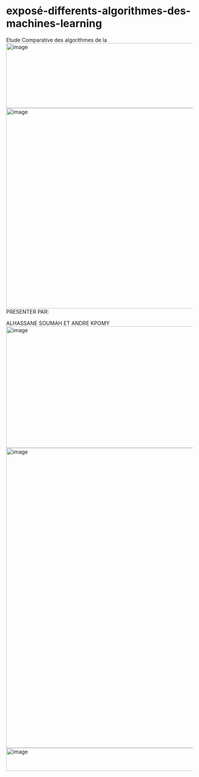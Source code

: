 # exposé-differents-algorithmes-des-machines-learning
Etude Comparative des algorithmes de la<img width="1488" height="175" alt="image" src="https://github.com/user-attachments/assets/2c2deef7-4c10-4462-9137-873477ceea6a" />
<img width="1253" height="541" alt="image" src="https://github.com/user-attachments/assets/ffce16e2-38eb-436a-a754-1fc85df55cc9" />
PRESENTER PAR:

ALHASSANE SOUMAH
ET
ANDRE KPOMY
<img width="505" height="328" alt="image" src="https://github.com/user-attachments/assets/709ecee8-0ee4-4525-a619-1b8b4af225df" />
<img width="1494" height="809" alt="image" src="https://github.com/user-attachments/assets/ba075cbb-f6d8-4fbd-9633-9db2e153df56" />
<img width="1489" height="62" alt="image" src="https://github.com/user-attachments/assets/f48da7f7-d6ae-4ea4-bdf9-b7bd49e78d33" />
